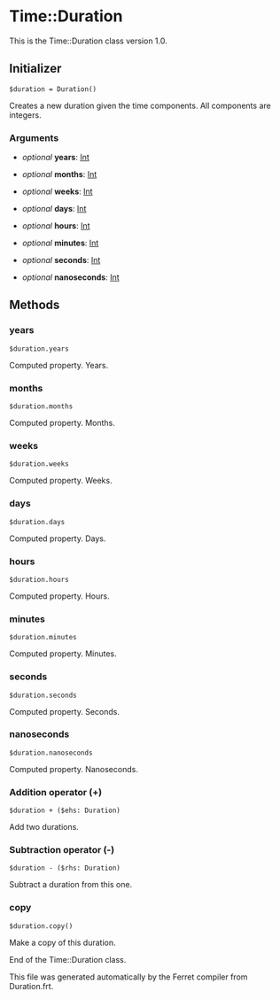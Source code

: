 # Time::Duration

This is the Time::Duration class version 1.0.




## Initializer

```
$duration = Duration()
```

Creates a new duration given the time components.
All components are integers.


### Arguments

* *optional* __years__: [Int](/doc/std/Number.md)  

* *optional* __months__: [Int](/doc/std/Number.md)  

* *optional* __weeks__: [Int](/doc/std/Number.md)  

* *optional* __days__: [Int](/doc/std/Number.md)  

* *optional* __hours__: [Int](/doc/std/Number.md)  

* *optional* __minutes__: [Int](/doc/std/Number.md)  

* *optional* __seconds__: [Int](/doc/std/Number.md)  

* *optional* __nanoseconds__: [Int](/doc/std/Number.md)  

## Methods

### years

```
$duration.years
```

Computed property. Years.



### months

```
$duration.months
```

Computed property. Months.



### weeks

```
$duration.weeks
```

Computed property. Weeks.



### days

```
$duration.days
```

Computed property. Days.



### hours

```
$duration.hours
```

Computed property. Hours.



### minutes

```
$duration.minutes
```

Computed property. Minutes.



### seconds

```
$duration.seconds
```

Computed property. Seconds.



### nanoseconds

```
$duration.nanoseconds
```

Computed property. Nanoseconds.



### Addition operator (+)

```
$duration + ($ehs: Duration)
```

Add two durations.





### Subtraction operator (-)

```
$duration - ($rhs: Duration)
```

Subtract a duration from this one.





### copy

```
$duration.copy()
```

Make a copy of this duration.





End of the Time::Duration class.

This file was generated automatically by the Ferret compiler from
Duration.frt.